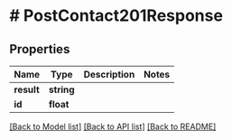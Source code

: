 # # PostContact201Response

## Properties

Name | Type | Description | Notes
------------ | ------------- | ------------- | -------------
**result** | **string** |  |
**id** | **float** |  |

[[Back to Model list]](../../README.md#models) [[Back to API list]](../../README.md#endpoints) [[Back to README]](../../README.md)
